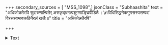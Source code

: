 +++
secondary_sources = [ "MSS_1098",]
jsonClass = "Subhaashita"
text = "अधिकोन्नतैरपि सुदारुणान्वितैर् असकृद्भ्रमत्पशुगणाङ्घ्रिपीडितैः।  \nविधिसिद्धनैकगुणसस्यसम्पदां विरसस्वभावकठिनैरलं खलैः॥"
title = "अधिकोन्नतैरपि"

+++

<details><summary>Text</summary>

अधिकोन्नतैरपि सुदारुणान्वितैर् असकृद्भ्रमत्पशुगणाङ्घ्रिपीडितैः।  
विधिसिद्धनैकगुणसस्यसम्पदां विरसस्वभावकठिनैरलं खलैः॥
</details>
